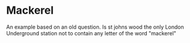 # Mackerel
An example based on an old question.  Is st johns wood the only London Underground station not to contain any letter of the word "mackerel"
